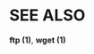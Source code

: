 <!-- Copyright (C) Daniel Stenberg, <daniel@haxx.se>, et al. -->
<!-- SPDX-License-Identifier: curl -->
# SEE ALSO

**ftp (1)**, **wget (1)**
